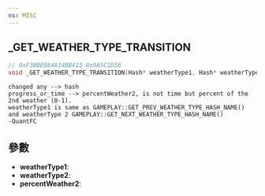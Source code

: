 ```yaml
---
ns: MISC
---
```

## _GET_WEATHER_TYPE_TRANSITION

```c
// 0xF3BBE884A14BB413 0x9A5C1D56
void _GET_WEATHER_TYPE_TRANSITION(Hash* weatherType1, Hash* weatherType2, float* percentWeather2);
```

```
changed any --> hash  
progress_or_time --> percentWeather2, is not time but percent of the 2nd weather (0-1).  
weatherType1 is same as GAMEPLAY::GET_PREV_WEATHER_TYPE_HASH_NAME()  
and weatherType 2 GAMEPLAY::GET_NEXT_WEATHER_TYPE_HASH_NAME()  
-QuantFC  
```

## 參數
* **weatherType1**: 
* **weatherType2**: 
* **percentWeather2**: 

